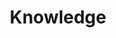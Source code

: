 ---
title: Knowledge
linkTitle: Knowledge
description: Here's what we've learned and how we do it.
cascade:
  type: docs
menu:
  main:
    weight: 60
    name: Knowledge
    pre: '<i class="fa-solid fa-book"></i>'
---